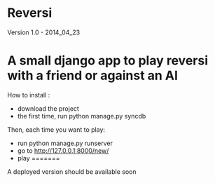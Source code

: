 Reversi
=======

Version 1.0 - 2014_04_23

A small django app to play reversi with a friend or against an AI
=======

How to install :
 - download the project
 - the first time, run python manage.py syncdb

Then, each time you want to play: 
 - run python manage.py runserver
 - go to http://127.0.0.1:8000/new/
 - play
=======

A deployed version should be available soon
